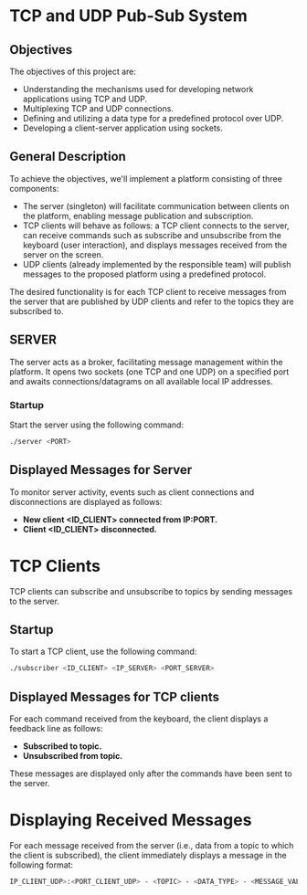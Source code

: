 # TCP and UDP Pub-Sub System

## Objectives

The objectives of this project are:

- Understanding the mechanisms used for developing network applications using TCP and UDP.
- Multiplexing TCP and UDP connections.
- Defining and utilizing a data type for a predefined protocol over UDP.
- Developing a client-server application using sockets.

## General Description

To achieve the objectives, we'll implement a platform consisting of three components:

- The server (singleton) will facilitate communication between clients on the platform, enabling message publication and subscription.
- TCP clients will behave as follows: a TCP client connects to the server, can receive commands such as subscribe and unsubscribe from the keyboard (user interaction), and displays messages received from the server on the screen.
- UDP clients (already implemented by the responsible team) will publish messages to the proposed platform using a predefined protocol.

The desired functionality is for each TCP client to receive messages from the server that are published by UDP clients and refer to the topics they are subscribed to.

## SERVER

The server acts as a broker, facilitating message management within the platform. It opens two sockets (one TCP and one UDP) on a specified port and awaits connections/datagrams on all available local IP addresses.

### Startup

Start the server using the following command:

```bash
./server <PORT>
```

## Displayed Messages for Server

To monitor server activity, events such as client connections and disconnections are displayed as follows:

- **New client <ID_CLIENT> connected from IP:PORT.**
- **Client <ID_CLIENT> disconnected.**

# TCP Clients

TCP clients can subscribe and unsubscribe to topics by sending messages to the server.

## Startup

To start a TCP client, use the following command:

```bash
./subscriber <ID_CLIENT> <IP_SERVER> <PORT_SERVER>
```

## Displayed Messages for TCP clients

For each command received from the keyboard, the client displays a feedback line as follows:

- **Subscribed to topic.**
- **Unsubscribed from topic.**
  
These messages are displayed only after the commands have been sent to the server.

# Displaying Received Messages

For each message received from the server (i.e., data from a topic to which the client is subscribed), the client immediately displays a message in the following format:

```bash
IP_CLIENT_UDP>:<PORT_CLIENT_UDP> - <TOPIC> - <DATA_TYPE> - <MESSAGE_VALUE>
```





